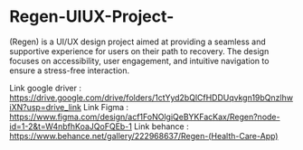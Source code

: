 # Regen-UIUX-Project-
 (Regen) is a UI/UX design project aimed at providing a seamless and supportive experience for users on their path to recovery. The design focuses on accessibility, user engagement, and intuitive navigation to ensure a stress-free interaction.

Link google driver : https://drive.google.com/drive/folders/1ctYyd2bQlCfHDDUqvkgn19bQnzlhwiXN?usp=drive_link
Link Figma : https://www.figma.com/design/acf1FoNOlgiQeBYKFacKax/Regen?node-id=1-2&t=W4nbfhKoaJQoFQEb-1
Link behance : https://www.behance.net/gallery/222968637/Regen-(Health-Care-App)
